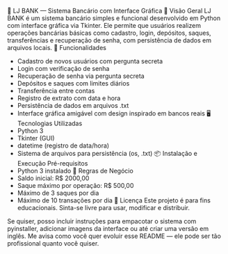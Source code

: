 🏦 LJ BANK — Sistema Bancário com Interface Gráfica
📌 Visão Geral
LJ BANK é um sistema bancário simples e funcional desenvolvido em Python com interface gráfica via Tkinter. Ele permite que usuários realizem operações bancárias básicas como cadastro, login, depósitos, saques, transferências e recuperação de senha, com persistência de dados em arquivos locais.
🎯 Funcionalidades
- Cadastro de novos usuários com pergunta secreta
- Login com verificação de senha
- Recuperação de senha via pergunta secreta
- Depósitos e saques com limites diários
- Transferência entre contas
- Registro de extrato com data e hora
- Persistência de dados em arquivos .txt
- Interface gráfica amigável com design inspirado em bancos reais
🖥️ Tecnologias Utilizadas
- Python 3
- Tkinter (GUI)
- datetime (registro de data/hora)
- Sistema de arquivos para persistência (os, .txt)
📦 Instalação e Execução
Pré-requisitos
- Python 3 instalado
🔐 Regras de Negócio
- Saldo inicial: R$ 2000,00
- Saque máximo por operação: R$ 500,00
- Máximo de 3 saques por dia
- Máximo de 10 transações por dia
📄 Licença
Este projeto é para fins educacionais. Sinta-se livre para usar, modificar e distribuir.

Se quiser, posso incluir instruções para empacotar o sistema com pyinstaller, adicionar imagens da interface ou até criar uma versão em inglês. Me avisa como você quer evoluir esse README — ele pode ser tão profissional quanto você quiser.

